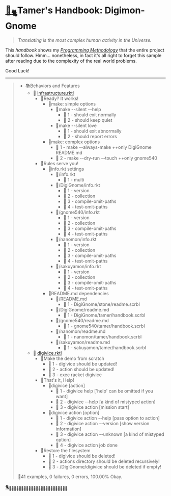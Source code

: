 # [🏡<sub>🐈</sub>](http://gyoudmon.org/~wargrey:digignome)Tamer's Handbook: Digimon-Gnome

> _Translating is the most complex human activity in the Universe._

This _handbook_ shows my _[Programming
Methodology](https://github.com/digital-world/DigiGnome)_ that the
entire project should follow. Hmm... nonetheless, in fact it's all right
to forget this sample after reading due to the complexity of the real
world problems.

Good Luck!

---

> + 📚Behaviors and Features
>     + 📖
[infrastructure.rktl](http://gyoudmon.org/~wargrey:digignome/infrastructure.rktl)
>       + 📑Ready? It works!
>         + 📑make: simple options
>           + 📑make --silent --help
>             - 💚 1 - should exit normally
>             - 💚 2 - should keep quiet
>           + 📑make --silent love
>             - 💚 1 - should exit abnormally
>             - 💚 2 - should report errors
>         + 📑make: complex options
>           - 💚 1 - make --always-make ++only DigiGnome README.md
>           - 💚 2 - make --dry-run --touch ++only gnome540
>       + 📑Rules serve you!
>         + 📑info.rkt settings
>           + 📑/info.rkt
>             - 💚 1 - multi
>           + 📑/DigiGnome/info.rkt
>             - 💚 1 - version
>             - 💚 2 - collection
>             - 💚 3 - compile-omit-paths
>             - 💚 4 - test-omit-paths
>           + 📑/gnome540/info.rkt
>             - 💚 1 - version
>             - 💚 2 - collection
>             - 💚 3 - compile-omit-paths
>             - 💚 4 - test-omit-paths
>           + 📑/nanomon/info.rkt
>             - 💚 1 - version
>             - 💚 2 - collection
>             - 💚 3 - compile-omit-paths
>             - 💚 4 - test-omit-paths
>           + 📑/sakuyamon/info.rkt
>             - 💚 1 - version
>             - 💚 2 - collection
>             - 💚 3 - compile-omit-paths
>             - 💚 4 - test-omit-paths
>         + 📑README.md dependencies
>           + 📑/README.md
>             - 💚 1 - DigiGnome/stone/readme.scrbl
>           + 📑/DigiGnome/readme.md
>             - 💚 1 - DigiGnome/tamer/handbook.scrbl
>           + 📑/gnome540/readme.md
>             - 💚 1 - gnome540/tamer/handbook.scrbl
>           + 📑/nanomon/readme.md
>             - 💚 1 - nanomon/tamer/handbook.scrbl
>           + 📑/sakuyamon/readme.md
>             - 💚 1 - sakuyamon/tamer/handbook.scrbl
>     + 📖
[digivice.rktl](http://gyoudmon.org/~wargrey:digignome/digivice.rktl)
>       + 📑Make the demo from scratch
>         - 💚 1 - digivice should be updated!
>         - 💚 2 - action should be updated!
>         - 💚 3 - exec racket digivice
>       + 📑That's it, Help!
>         + 📑digivice [action]
>           - 💚 1 - digivice help ['help' can be omitted if you want]
>           - 💚 2 - digivice --help [a kind of mistyped action]
>           - 💚 3 - digivice action [mission start]
>         + 📑digivice action [option]
>           - 💚 1 - digivice action --help [pass option to action]
>           - 💚 2 - digivice action --version [show version information]
>           - 💚 3 - digivice action --unknown [a kind of mistyped
option]
>           - 💚 4 - digivice action job done
>       + 📑Restore the filesystem
>         - 💚 1 - digivice should be deleted!
>         - 💚 2 - actions directory should be deleted recursively!
>         - 💚 3 - /DigiGnome/digivice should be deleted if empty!
>
> 📌41 examples, 0 failures, 0 errors, 100.00% Okay.
>
>
[🐈<sub>🐾🐾🐾🐾🐾🐾🐾🐾🐾🐾🐾🐾🐾🐾🐾🐾🐾🐾🐾🐾🐾🐾🐾🐾</sub>](http://gyoudmon.org/~wargrey:digignome)
